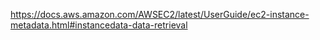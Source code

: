 https://docs.aws.amazon.com/AWSEC2/latest/UserGuide/ec2-instance-metadata.html#instancedata-data-retrieval